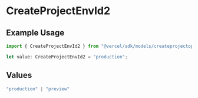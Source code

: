 # CreateProjectEnvId2

## Example Usage

```typescript
import { CreateProjectEnvId2 } from "@vercel/sdk/models/createprojectop.js";

let value: CreateProjectEnvId2 = "production";
```

## Values

```typescript
"production" | "preview"
```